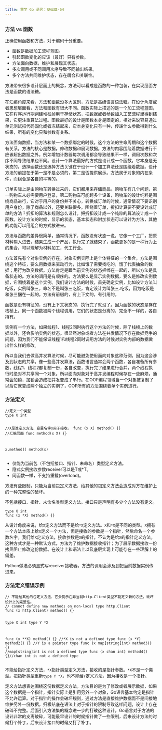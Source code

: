 ```yaml
---
title: 重学 Go 语言：基础篇-64
---
```

<article id="topicContainer" class="column_content"><h2 class="topic_title"></h2><div><h3 id="vs">方法 vs 函数</h3>
<p>正确使用函数和方法，对于编码十分重要。</p>
<ul>
<li>函数是数据加工流程蓝图。</li>
<li>引起函数变化的应该（最好）只有参数。</li>
<li>方法面向数据，维护和展现其状态。</li>
<li>多次调用或不同调用次序导致不同输出结果。</li>
<li>多个方法共同维护状态，存在耦合和关联性。</li>
</ul>
<p>方法带来很多设计层面上的概念，方法可以看成是函数的一种包装，在实现层面方法是函数的语法糖。</p>
<p>在汇编角度来看，方法和函数没多大区别，方法是高级语言语法糖。在设计角度或者思想层面看，方法和函数有很大不同。函数实际上描述的是一个加工流程蓝图，它在程序运行期创建堆栈帧用于存储状态，把数据或者参数加入工艺流程里得到结果，它更注重算法过程。函数最好的设计是函数本身是固定的，相对来说容易通过单元测试把代码固化或者冻结起来，它本身变化只有一种，传递什么参数得到什么结果，所有的变化只和参数有关系。</p>
<p>方法面向数据，当方法和某一个数据绑定的时候，这个方法的生命周期和这个数据有关系。方法的核心是数据，修改数据和展现数据，方法的内容围绕着数据进行不应该超出数据之外。例如增加计数器每次调用都会导致结果不一样，调用次数和次序不同导致结果也不同。设计一个算法最好的方式是设计成一个函数，它本身是无状态的，选择函数还是选择方法关键在于设计一个加工算法还是围绕着数据。设计方法的前提在于第一是不是必须的，第二是否提供展示。方法属于对象的内在条件，而组合是各自的平等的。</p>
<p>订单实际上是由购物车转换过来的，它们都用来存储商品。购物车有几个问题，第一购物车未必需要用户登录，第二购物车可能跨多个设备，购物车的设计纯粹是围绕商品进行，它对于用户的身份并不关心，转换成订单的时候，通常情况下要识别用户身份，除了商品以外，还要关联很多。围绕着订单，折扣计算要不要设计成订单的方法？折扣的算法和规则怎么设计，把折扣设计成一个纯粹的算法设计成一个函数。设计方法的时候，显示的状态，基本状态和附加状态可以设计为方法，其他的功能可以用组合的方式放进来。</p>
<p>方法与函数的差异很简单，通常情况下，函数没有状态一说，它像一个工厂，把原材料输入进去，结果生成一个产品，执行完了就结束了，函数更多的是一种行为上的集合，可以理解为材料加工，代工行业。</p>
<p>方法首先有个对象实例的存在，对象实例实际上是个体特征的一个集合，方法是围绕这个特征，要么用数据来驱动行为，比如饿了需要找吃的，饿了代表抽象的数据；用行为改变数据。方法肯定是跟当前实例的状态捆绑在一起的，所以方法是具备状态的。方法的调用是有顺序的。方法要么是显示实例数据，要么是修改实例数据，它围绕着是这个实例。我们设计方法的时候，首先确定实例，比如设计方法叫吃饭，实例叫张三，命名不是叫张三吃饭，肯定设计为叫张三.吃饭，因为吃饭是和张三捆在一起的。方法有前缀的，有上下文的，有引用的。</p>
<p>函数是没有特征的，没有上下文状态的，执行完了就没了。因为函数的状态是存在栈桢上，同一个函数被两个线程调用，它们的状态是分离的，完全不一样的，各自持有。</p>
<p>实例有一个方法，如果线程1、线程2同时执行这个方法的时候，除了栈桢上的数据以外，还会影响实例的状态。很显然对象或者方法在并发情况下存在数据竞争的问题，因为我们不能保证线程1和线程2同时调用方法的时候对实例内部的数据做出什么样的修改。</p>
<p>所以当我们去做高并发算法时候，尽可能避免使用面向对象这种范例，因为这会涉及到状态的共享。像一些高并发算法，函数语言通常会两个函数，各自准备所有参数，线程1、线程2都复制一份，各自改变，执行完了结果进行合并，两个线程执行时绝对不共享同一个对象，所以面向对象对于高并发编程时候存在一些麻烦，通常会加锁，加锁会造成把并发变成了串行。在OOP编程领域当一个对象被复制了以后它就变成两个独立的实例了，OOP所有的方法围绕着单个实例进行。</p>
<h3 id="">方法定义</h3>
<pre><code class="go language-go">//定义一个类型
type X int

//X是谁定义方法，变量名字x用于接收。
func (x X) method() {}
//汇编层面
func method(x X) {}

x.method()
method(x)
</code></pre>
<ul>
<li>仅能为当前包（不包括接口、指针、未命名）类型定义方法。</li>
<li>隐式实例接收参数receiver可以是T或*T。</li>
<li>同函数一样，不支持重载(overload)。</li>
</ul>
<p>方法有些限制，只能为当前包定义方法，给其他的包定义方法会造成对方在维护上的一种完整性的破坏。</p>
<p>不包括接口、指针、未命名类型定义方法。接口只是声明有多少个方法没有定义。</p>
<pre><code class="go language-go">type X int
func (x *X) method() {}
</code></pre>
<p>从设计角度来说，给<code>X</code>定义方法而不是给<code>*X</code>定义方法。<code>X</code>和<code>*X</code>是不同的类型。<code>X</code>拥有一个方法本质上给<code>X</code>定义一个方法，但是接收的参数是一个指针，然后命名一个参数名字。我们给<code>X</code>定义方法，接收参数是<code>X</code>的指针，不认为是给<code>X</code>的指针定义方法。这种方式才是一种默认方式，方法为了维护数据接收指针；为了展示数据接收一份拷贝阻止修改这份数据。在设计上和语法上以及底层实现上可能存在一些理解上的偏差。</p>
<p>Python做法必须显式写receiver接收器。方法的调用会涉及到把当前数据实例传进来。</p>
<h3 id="-1">方法定义错误示例</h3>
<pre><code class="go language-go">// 不能给其他的包定义方法，它会提示在非当前http.Client类型不能定义新的方法。破坏设计上的完整性。
// cannot define new methods on non-local type http.Client
func (x http.Client) method() {}

type X int
type Y *X

func (x **X) method() {} //*X is not a defined type
func (x *Y) method2() {} //Y is a pointer type
func (x map[string]int) method3() {} //map[string]int is not a defined type
func (x chan int) method4() {}//chan int is not a defined type
</code></pre>
<p>不能给指针定义方法，<code>*X</code>指针类型定义方法，接收的是指针参数。<code>*X</code>不是一个类型。把指针类型重新<code>type Y *X</code>，也不能给<code>Y</code>定义方法，因为接收是一个指针。</p>
<p>定义方法想表达围绕这份数据定义方法，方法目的是为了修改或者展示数据，如果这个数据是一个指针，指针实际上是引用另外一个对象，Go语言基本约定是指针不允许运算。对于指针的操作会破坏规则，通过方法是直接维护数据而不是间接地维护另外一份数据。归根结底在语法上对于指针的限制导致这样问题，设计上存在破碎不完整。后面引入方法集的概念进一步的打破这种设计。Go语言对于方法的设计非常的支离破碎，可能最早设计的时候指针做了一些限制，后来设计方法的时候打个补丁，后来设计接口的时候又打了补丁。</p></div></article>